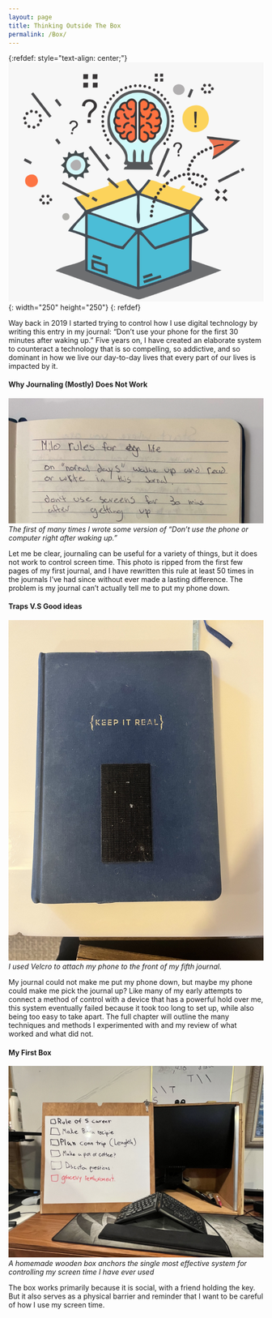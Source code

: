 ```yaml
---
layout: page
title: Thinking Outside The Box
permalink: /Box/
---
```


{:refdef: style="text-align: center;"}
![](/img/box.webp){: width="250" height="250"}
{: refdef}

Way back in 2019 I started trying to control how I use digital technology by writing this entry in my journal: “Don’t use your phone for the first 30 minutes after waking up.” Five years on, I have created an elaborate system to counteract a technology that is so compelling, so addictive, and so dominant in how we live our day-to-day lives that every part of our lives is impacted by it.

#### Why Journaling (Mostly) Does Not Work

![](/img/jornal-page.jpg)
*The first of many times I wrote some version of “Don’t use the phone or computer right after waking up.”*

Let me be clear, journaling can be useful for a variety of things, but it does not work to control screen time. This photo is ripped from the first few pages of my first journal, and I have rewritten this rule at least 50 times in the journals I’ve had since without ever made a lasting difference. The problem is my journal can’t actually tell me to put my phone down.

#### Traps V.S Good ideas

![](/img/trap-good_idea.jpg)
*I used Velcro to attach my phone to the front of my fifth journal.*

My journal could not make me put my phone down, but maybe my phone could make me pick the journal up? Like many of my early attempts to connect a method of control with a device that has a powerful hold over me, this system eventually failed because it took too long to set up, while also being too easy to take apart. The full chapter will outline the many techniques and methods I experimented with and my review of what worked and what did not.

#### My First Box

![](/img/my-first-box.jpg)
*A homemade wooden box anchors the single most effective system for controlling my screen time I have ever used*

The box works primarily because it is social, with a friend holding the key. But it also serves as a physical barrier and reminder that I want to be careful of how I use my screen time.
